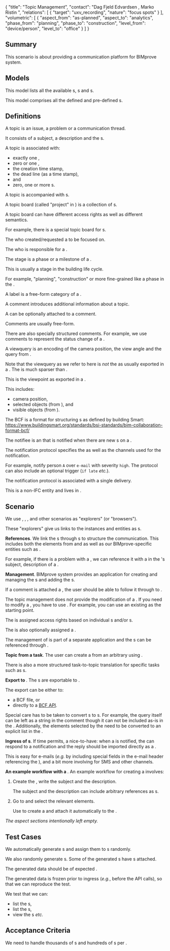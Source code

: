 <rasaeco-meta>
{
    "title": "Topic Management",
    "contact": "Dag Fjeld Edvardsen <dag.fjeld.edvardsen@catenda.no>, Marko Ristin <rist@zhaw.ch>",
    "relations": [
        { "target": "uxv_recording", "nature": "focus spots" }
    ],
    "volumetric": [
        {
            "aspect_from": "as-planned", "aspect_to": "analytics",
            "phase_from": "planning", "phase_to": "construction",
            "level_from": "device/person", "level_to": "office"
        }
    ]
}
</rasaeco-meta>

## Summary

This scenario is about providing a communication platform for BIMprove system.

## Models

<model name="topics">

This model lists all the available <ref name="topic" />s, <ref name="topic_board" />s and
<ref name="comment" />s.

</model>

<model name="notification_protocols">

This model comprises all the defined and pre-defined <ref name="notification_protocol" />s.

</model>

## Definitions

<def name="topic">

A topic is an issue, a problem or a communication thread.

It consists of a subject, a description and the <ref name="comment" />s.

A topic is associated with:
* exactly one <ref name="requester" />, 
* zero or one <ref name="assignee" />,
* the creation time stamp, 
* the dead line (as a time stamp), 
* <ref name="stage" /> and
* zero, one or more <ref name="label" />s. 

A topic is accompanied with <ref name="comment" />s.

</def>

<def name="topic_board">

A topic board (called "project" in <ref name="BCF" />) is a collection of <ref name="topic" />s.

A topic board can have different access rights as well as different semantics.

For example, there is a special topic board for <ref name="truck_guidance#delivery" />s.

</def>

<def name="requester">

The <ref name="actor_management#actor" /> who created/requested a <ref name="topic" /> to be 
focused on.

</def>

<def name="assignee">

The <ref name="actor_management#actor" /> who is responsible for a <ref name="topic" />.

</def>

<def name="stage">

The stage is a phase or a milestone of a <ref name="topic" />.

This is usually a stage in the building life cycle.

For example, "planning", "construction" or more fine-grained like a phase in the
<ref name="scheduling#phase_plan" />. 

</def>

<def name="label">

A label is a free-form category of a <ref name="topic" />.

</def>

<def name="comment">

A comment introduces additional information about a topic.

A <ref name="viewquery" /> can be optionally attached to a comment.

Comments are usually free-form.

There are also specially structured comments.
For example, we use comments to represent the status change of a 
<ref name="truck_guidance#delivery" />.

</def>

<def name="viewquery">

A viewquery is an encoding of the camera position, the view angle and the query from 
<scenarioref name="virtual_inspection" />.

Note that the viewquery as we refer to here is *not* the <ref name="BCF_viewpoint" /> as
usually exported in a <ref name="BCF" />.
The <ref name="BCF_viewpoint" /> is much sparser than <ref name="viewquery" />.

</def>

<def name="BCF_viewpoint">

This is the viewpoint as exported in a <ref name="BCF" />.

This includes:
* camera position,
* selected objects (from <modelref name="evolving_plan#bim3d" />), and
* visible objects (from <modelref name="evolving_plan#bim3d" />).

</def>

<def name="BCF">

The BCF is a format for structuring <ref name="topic" />s as defined by building Smart:
https://www.buildingsmart.org/standards/bsi-standards/bim-collaboration-format-bcf/

</def>

<def name="notifiee">

The notifiee is an <ref name="actor_management#actor" /> that is notified when there are new 
<ref name="comment" />s on a <ref name="topic" />.

</def>

<def name="notification_protocol">

The notification protocol specifies the <ref name="notifiee" /> as well as the channels used
for the notification.

For example, notify person `A` over `e-mail` with severity `high`.
The protocol can also include an optional trigger (`if late` *etc.*).

The notification protocol is associated with a single delivery.

This is a non-IFC entity and lives in <modelref name="notification_protocols" />.

</def>

## Scenario

We use <scenarioref name="virtual_inspection" />, <scenarioref name="scheduling" />, 
<scenarioref name="truck_guidance" />,
<scenarioref name="risk_management" /> and other scenarios 
as "explorers" (or "browsers").

These "explorers" give us links to the instances and entities as 
<ref name="unique_resource_identification#identifier" />s.

**References**. 
We link the <ref name="unique_resource_identification#identifier" />s through <ref name="topic" />s
to structure the communication.
This includes both the elements from <modelref name="evolving_plan#bim3d" /> and
<modelref name="evolving_plan#bim_extended" /> as well as our BIMprove-specific entities such as
<ref name="risk_management#risk" />.

For example, if there is a problem with a <ref name="uxv_recording#UXV" />, we can reference
it with a  <ref name="unique_resource_identification#identifier" /> in the <ref name="topic" />'s 
subject, description of a <ref name="comment" />.

**Management**.
BIMprove system provides an application for creating and managing the <ref name="topic" />s and
adding the <ref name="comment" />s.

If a comment is attached a <ref name="viewquery" />, the user should be able to follow it through
to <scenarioref name="virtual_inspection" />.

The topic management does not provide the modification of a <ref name="viewquery" />.
If you need to modify a <ref name="viewquery" />, you have to use 
<scenarioref name="virtual_inspection" />. 
For example, you can use an existing <ref name="viewquery" /> as the starting point.

The <ref name="topic" /> is assigned access rights based on individual 
<ref name="actor_management#actor" />s and/or <ref name="actor_management#role" />s.

The <ref name="topic" /> is also optionally assigned a <ref name="notification_protocol" />. 

The management of <modelref name="notification_protocols" /> is part of a separate application and
the <ref name="notification_protocol" />s can be referenced through 
<ref name="unique_resource_identification#identifier" />.

**Topic from a task**.
The user can create a <ref name="topic" /> from an arbitrary <ref name="scheduling#task_shadow" />
using <scenarioref name="scheduling" />.

There is also a more structured task-to-topic translation for specific tasks such as
<ref name="truck_guidance#delivery" />s.

**Export to <ref name="BCF" />**.
The <ref name="topic" />s are exportable to <ref name="BCF" />.

The export can be either to:
* a BCF file, or
* directly to a [BCF API](https://github.com/buildingSMART/BCF-API).

Special care has to be taken to convert <ref name="viewquery" />s to <ref name="BCF_viewpoint" />s.
For example, the query itself can be left as a string in the comment though it can not be
included as-is in the <ref name="BCF_viewpoint" />.
Additionally, the elements selected by the <ref name="viewquery" /> need to be converted to an 
explicit list in the <ref name="BCF_viewpoint" />.

**Ingress of <ref name="comment" />s**.
If time permits, a nice-to-have: when a <ref name="notifiee" /> is notified,
the <ref name="notifiee" /> can respond to a notification and the reply should be imported
directly as a <ref name="comment" />.

This is easy for e-mails (*e.g.* by including special fields in the e-mail header referencing the
<ref name="topic" />), and a bit more involving for SMS and other channels.

**An example workflow with a <ref name="viewquery" />**.
An example workflow for creating a <ref name="topic" /> involves:
1) Create the <ref name="topic" />, write the subject and the description.

   The subject and the description can include arbitrary references as
   <ref name="unique_resource_identification#identifier" />s.
2) Go to <scenarioref name="virtual_inspection" /> and select the relevant elements.

   Use <scenarioref name="virtual_inspection" /> to create a <ref name="viewquery" /> and
   attach it automatically to the <ref name="topic" />.

*The aspect sections intentionally left empty.*

## Test Cases

<test name="property-based_test">

We automatically generate <ref name="topic" />s and assign them to 
<ref name="actor_management#actor" />s randomly.

We also randomly generate <ref name="comment" />s.
Some of the generated <ref name="comment" />s have <ref name="viewquery" />s attached.

The generated data should be of expected <acceptanceref name="magnitude" />. 

The generated data is frozen prior to ingress (*e.g.*, before the API calls), so that we can
reproduce the test.

We test that we can:
* list the <ref name="scheduling#task" />s,
* list the <ref name="comment" />s,
* view the <ref name="viewquery" />s *etc.*

</test>

## Acceptance Criteria

<acceptance name="magnitude">

We need to handle thousands of <ref name="topic" />s and hundreds of 
<ref name="comment" />s per <ref name="topic" />. 

</acceptance>
